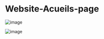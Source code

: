 # Website-Acueils-page

![image](https://user-images.githubusercontent.com/93951519/169813500-4fe64b02-6aab-4384-9b74-f97f3fe65773.png)

![image](https://user-images.githubusercontent.com/93951519/169813562-09cd7bd6-5f13-4571-a3be-01e40bc372a1.png)

